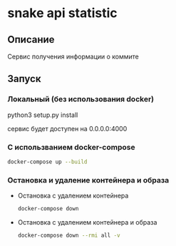 # snake api statistic

## Описание
Сервис получения информации о коммите

## Запуск

### Локальный (без использования docker)
python3 setup.py install

сервис будет доступен на 0.0.0.0:4000

### С использванием docker-compose 
  ```BASH
  docker-compose up --build
  ```

### Остановка и удаление контейнера и образа

* Остановка с удалением контейнера
  ```BASH
  docker-compose down
  ```

* Остановка с удалением контейнера и образа
  ```BASH
  docker-compose down --rmi all -v
  ```